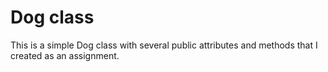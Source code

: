 # Dog class
This is a simple Dog class with several public attributes and methods that I created as an assignment.

